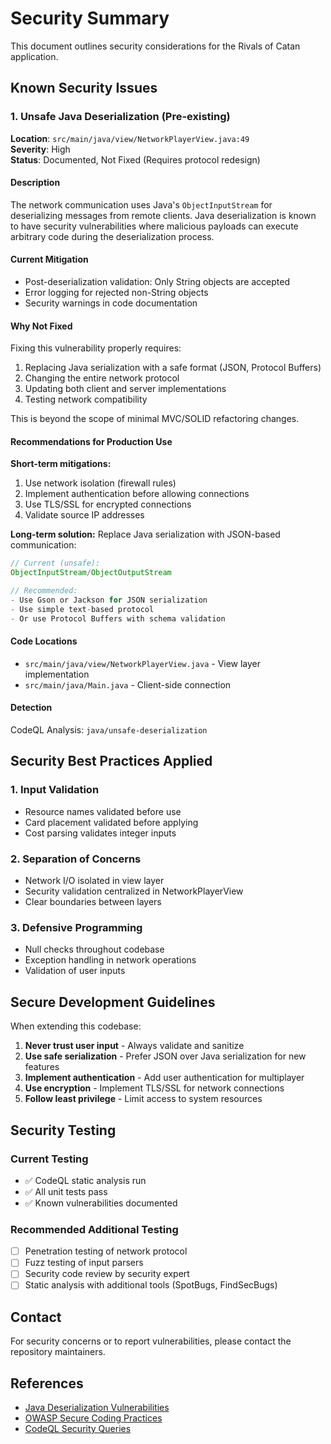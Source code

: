# Security Summary

This document outlines security considerations for the Rivals of Catan application.

## Known Security Issues

### 1. Unsafe Java Deserialization (Pre-existing)

**Location**: `src/main/java/view/NetworkPlayerView.java:49`  
**Severity**: High  
**Status**: Documented, Not Fixed (Requires protocol redesign)

#### Description
The network communication uses Java's `ObjectInputStream` for deserializing messages from remote clients. Java deserialization is known to have security vulnerabilities where malicious payloads can execute arbitrary code during the deserialization process.

#### Current Mitigation
- Post-deserialization validation: Only String objects are accepted
- Error logging for rejected non-String objects
- Security warnings in code documentation

#### Why Not Fixed
Fixing this vulnerability properly requires:
1. Replacing Java serialization with a safe format (JSON, Protocol Buffers)
2. Changing the entire network protocol
3. Updating both client and server implementations
4. Testing network compatibility

This is beyond the scope of minimal MVC/SOLID refactoring changes.

#### Recommendations for Production Use

**Short-term mitigations:**
1. Use network isolation (firewall rules)
2. Implement authentication before allowing connections
3. Use TLS/SSL for encrypted connections
4. Validate source IP addresses

**Long-term solution:**
Replace Java serialization with JSON-based communication:
```java
// Current (unsafe):
ObjectInputStream/ObjectOutputStream

// Recommended:
- Use Gson or Jackson for JSON serialization
- Use simple text-based protocol
- Or use Protocol Buffers with schema validation
```

#### Code Locations
- `src/main/java/view/NetworkPlayerView.java` - View layer implementation
- `src/main/java/Main.java` - Client-side connection

#### Detection
CodeQL Analysis: `java/unsafe-deserialization`

## Security Best Practices Applied

### 1. Input Validation
- Resource names validated before use
- Card placement validated before applying
- Cost parsing validates integer inputs

### 2. Separation of Concerns
- Network I/O isolated in view layer
- Security validation centralized in NetworkPlayerView
- Clear boundaries between layers

### 3. Defensive Programming
- Null checks throughout codebase
- Exception handling in network operations
- Validation of user inputs

## Secure Development Guidelines

When extending this codebase:

1. **Never trust user input** - Always validate and sanitize
2. **Use safe serialization** - Prefer JSON over Java serialization for new features
3. **Implement authentication** - Add user authentication for multiplayer
4. **Use encryption** - Implement TLS/SSL for network connections
5. **Follow least privilege** - Limit access to system resources

## Security Testing

### Current Testing
- ✅ CodeQL static analysis run
- ✅ All unit tests pass
- ✅ Known vulnerabilities documented

### Recommended Additional Testing
- [ ] Penetration testing of network protocol
- [ ] Fuzz testing of input parsers
- [ ] Security code review by security expert
- [ ] Static analysis with additional tools (SpotBugs, FindSecBugs)

## Contact

For security concerns or to report vulnerabilities, please contact the repository maintainers.

## References

- [Java Deserialization Vulnerabilities](https://owasp.org/www-community/vulnerabilities/Deserialization_of_untrusted_data)
- [OWASP Secure Coding Practices](https://owasp.org/www-project-secure-coding-practices-quick-reference-guide/)
- [CodeQL Security Queries](https://codeql.github.com/codeql-query-help/java/)
